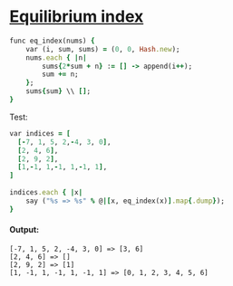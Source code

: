 [1]: https://rosettacode.org/wiki/Equilibrium_index

# [Equilibrium index][1]

```ruby
func eq_index(nums) {
    var (i, sum, sums) = (0, 0, Hash.new);
    nums.each { |n|
        sums{2*sum + n} := [] -> append(i++);
        sum += n;
    };
    sums{sum} \\ [];
}
```


Test:

```ruby
var indices = [
  [-7, 1, 5, 2,-4, 3, 0],
  [2, 4, 6],
  [2, 9, 2],
  [1,-1, 1,-1, 1,-1, 1],
]
 
indices.each { |x|
    say ("%s => %s" % @|[x, eq_index(x)].map{.dump});
}
```

#### Output:
```
[-7, 1, 5, 2, -4, 3, 0] => [3, 6]
[2, 4, 6] => []
[2, 9, 2] => [1]
[1, -1, 1, -1, 1, -1, 1] => [0, 1, 2, 3, 4, 5, 6]
```
